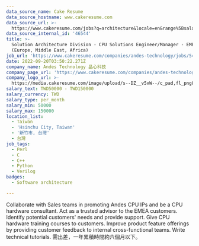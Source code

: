 ```yaml
---
data_source_name: Cake Resume
data_source_hostname: www.cakeresume.com
data_source_url: >-
  https://www.cakeresume.com/jobs?q=architecture&locale=en&range%5Bsalary_range%5D%5Bmin%5D=1000000&page=4
data_source_internal_id: '46544'
title: >-
  Solution Architecture Division - CPU Solutions Engineer/Manager - EMEA
  (Europe, Middle East, Africa)
job_url: 'https://www.cakeresume.com/companies/andes-technology/jobs/5485ac'
date: 2022-09-20T03:50:22.271Z
company_name: Andes Technology 晶心科技
company_page_url: 'https://www.cakeresume.com/companies/andes-technology'
company_logo_url: >-
  https://media.cakeresume.com/image/upload/s--DZ__v5xW--/c_pad,fl_png8,h_200,w_200/v1662349969/iqb0owanivsth9kwyzib.png
salary_text: TWD50000 - TWD150000
salary_currency: TWD
salary_type: per_month
salary_min: 50000
salary_max: 150000
location_list:
  - Taiwan
  - 'Hsinchu City, Taiwan'
  - '新竹市, 台灣'
  - 台灣
job_tags:
  - Perl
  - C
  - C++
  - Python
  - Verilog
badges:
  - Software architecture

---
```


Collaborate with Sales teams in promoting Andes CPU IPs and be a CPU hardware consultant. Act as a trusted advisor to the EMEA customers. Identify potential customers' needs and provide support. Give CPU hardware training courses to customers. Improve product feature offerings by providing customer feedback to internal cross-functional teams. Write technical tutorials. 需出差，一年累積時間約六個月以下。